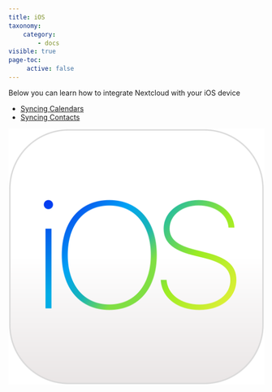 ```yaml
---
title: iOS
taxonomy:
    category:
        - docs
visible: true
page-toc:
     active: false
---
```


Below you can learn how to integrate Nextcloud with your iOS device
- [Syncing Calendars](calendar-syncing)
- [Syncing Contacts](contact-syncing)

![](ios.png)
